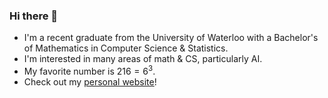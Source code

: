 ### Hi there 👋

- I'm a recent graduate from the University of Waterloo with a Bachelor's of Mathematics in Computer Science & Statistics.
- I'm interested in many areas of math & CS, particularly AI.
- My favorite number is $`216=6^3`$.
- Check out my [personal website](http://maxjiang.com/)!
